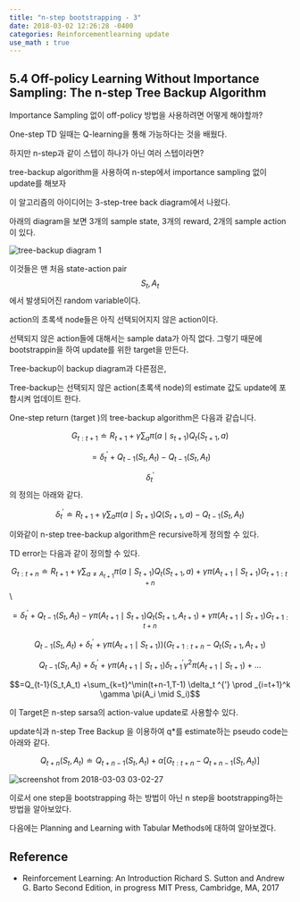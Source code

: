 ```yaml
---
title: "n-step bootstrapping - 3"
date: 2018-03-02 12:26:28 -0400
categories: Reinforcementlearning update
use_math : true
---
```

## 5.4 Off-policy Learning Without Importance Sampling: The n-step Tree Backup Algorithm

Importance Sampling 없이 off-policy 방법을 사용하려면 어떻게 해야할까? 

One-step TD 일때는 Q-learning을 통해 가능하다는 것을 배웠다. 

하지만 n-step과 같이 스텝이 하나가 아닌 여러 스텝이라면? 

tree-backup algorithm을 사용하여 n-step에서 importance sampling 없이 update를 해보자

이 알고리즘의 아이디어는 3-step-tree back diagram에서 나왔다. 

아래의 diagram을 보면 3개의 sample state, 3개의 reward, 2개의 sample action이 있다. 


![tree-backup diagram 1](https://user-images.githubusercontent.com/11300712/36883767-ecc67f0a-1e1f-11e8-8a27-e04f39a1c9ca.jpg)

이것들은 맨 처음 state-action pair $$S_t, A_t$$에서 발생되어진 random variable이다. 

action의 초록색 node들은 아직 선택되어지지 않은 action이다. 

선택되지 않은 action들에 대해서는 sample data가 아직 없다. 
그렇기 때문에 bootstrappin을 하여 update를 위한 target을 만든다.

Tree-backup이 backup diagram과 다른점은, 

Tree-backup는 선택되지 않은 action(초록색 node)의 estimate 값도 update에 포함시켜 업데이트 한다. 

One-step return (target )의 tree-backup algorithm은 다음과 같습니다. 


$$G_{t:t+1} \doteq R_{t+1} + \gamma  \sum_{a} \pi(a\mid s_{t+1})Q_t(S_{t+1},a)$$

$$=\delta_t ^{'} +Q_{t-1}(S_t,A_t)-Q_{t-1}(S_t,A_t)$$


$$\delta_t ^{'}$$ 의 정의는 아래와 같다. 

$$\delta_t ^{'} \doteq R_{t+1} + \gamma \sum_{a} \pi(a\mid S_{t+1}) Q(S_{t+1}, a) - Q_{t-1}(S_t,A_t)$$

이와같이 n-step tree-backup algorithm은 recursive하게 정의할 수 있다. 

TD error는 다음과 같이 정의할 수 있다.


$$G_{t:t+n} \doteq R_{t+1}+ \gamma \sum_{a \neq A_{t+1}} \pi(a \mid S_{t+1})Q_t(S_{t+1},a)+\gamma\pi (A_{t+1} \mid S_{t+1})G_{t+1:t+n}$$\

$$=\delta_t ^{'} + Q_{t-1}(S_t,A_t) - \gamma \pi (A_{t+1}\mid S_{t+1})Q_t(S_{t+1},A_{t+1})+\gamma\pi (A_{t+1} \mid S_{t+1})G_{t+1:t+n}$$

$$Q_{t-1}(S_t,A_t) + \delta_t ^{'} + \gamma \pi (A_{t+1}\mid S_{t+1}))(G_{t+1:t+n} - Q_t(S_{t+1},A_{t+1})$$



$$Q_{t-1}(S_t,A_t) + \delta_t ^{'} + \gamma \pi (A_{t+1}\mid S_{t+1})\delta_{t+1} ^{'} \gamma^2 \pi (A_{t+1}\mid S_{t+1})+ ...$$


$$=Q_{t-1}(S_t,A_t) +\sum_{k=t}^\min(t+n-1,T-1)  \delta_t ^{'} \prod _{i=t+1}^k \gamma \pi(A_i \mid S_i)$$


이 Target은 n-step sarsa의 action-value update로 사용할수 있다. 

update식과 n-step Tree Backup 을 이용하여 q*를 estimate하는 pseudo code는 아래와 같다. 

$$Q_{t+n}(S_t,A_t) \doteq Q_{t+n-1}(S_t,A_t) + \alpha[G_{t:t+n}- Q_{t+n-1}(S_t,A_t) ]$$

![screenshot from 2018-03-03 03-02-27](https://user-images.githubusercontent.com/11300712/36914092-69ae43a8-1e8f-11e8-9b8e-6894c3c399ca.png)


이로서 one step을 bootstrapping 하는 방법이 아닌 n step을 bootstrapping하는 방법을 알아보았다. 

다음에는 Planning and Learning with Tabular Methods에 대하여 알아보겠다. 



## Reference 
* Reinforcement Learning: An Introduction Richard S. Sutton and Andrew G. Barto Second Edition, in progress
MIT Press, Cambridge, MA, 2017



















